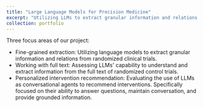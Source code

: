```yaml
---
title: "Large Language Models for Precision Medicine"
excerpt: "Utilizing LLMs to extract granular information and relations from randomized clinical trials<br/><img src='/images/robot_medical_small.png'>"
collection: portfolio
---
```

Three focus areas of our project:

- Fine-grained extraction: Utilizing language models to extract granular information and relations from randomized clinical trials.
- Working with full text: Assessing LLMs' capability to understand and extract information from the full text of randomized control trials.
- Personalized intervention recommendation: Evaluating the use of LLMs as conversational agents to recommend interventions. Specifically focused on their ability to answer questions, maintain conversation, and provide grounded information.

